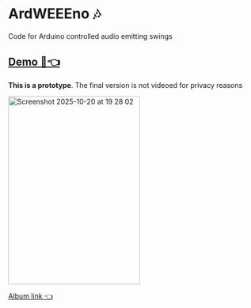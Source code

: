 # ArdWEEEno 🎶
Code for Arduino controlled audio emitting swings 

## [Demo 🎥👈](https://photos.google.com/share/AF1QipOoZUkBwacRxa_by7Bs9Dapoc73FGxg-hd67foIXAgzonKhvW4bxuMG6y5_qXriDA/photo/AF1QipPLCPlyGbMgPkFP9kpvnbAjoSnfSbd16_C__WXU?key=bHRFa0RjRWZpSVNIVkJUSng4UmVXeDlvOUhQVTVn)

**This is a prototype**. The final version is not videoed for privacy reasons

<a href="https://photos.google.com/share/AF1QipOoZUkBwacRxa_by7Bs9Dapoc73FGxg-hd67foIXAgzonKhvW4bxuMG6y5_qXriDA/photo/AF1QipPLCPlyGbMgPkFP9kpvnbAjoSnfSbd16_C__WXU?key=bHRFa0RjRWZpSVNIVkJUSng4UmVXeDlvOUhQVTV">
  <img width="266" height="380" alt="Screenshot 2025-10-20 at 19 28 02" src="https://github.com/user-attachments/assets/fa723440-03d9-4e83-b2d5-918870523b6c" />
</a>


[Album link 👈](https://photos.app.goo.gl/XLQYSxPNwAZhtYaN8)
